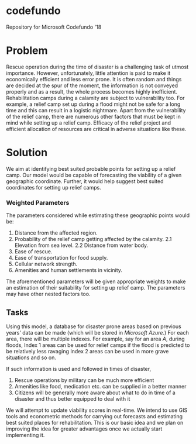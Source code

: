 # codefundo
Repository for Microsoft Codefundo '18

# Problem
Rescue operation during the time of disaster is a challenging task of utmost importance. However, unfortunately, little attention is paid to make it economically efficient and less error prone. It is often random and things are decided at the spur of the moment, the information is not conveyed properly and as a result, the whole process becomes highly inefficient. Rehabilitation camps during a calamity are subject to vulnerability too. For example, a relief camp set up during a flood might not be safe for a long time and this can result in a logistic nightmare. Apart from the vulnerability of the relief camp, there are numerous other factors that must be kept in mind while setting up a relief camp. Efficacy of the relief project and efficient allocation of resources are critical in adverse situations like these. 

# Solution
We aim at identifying best suited probable points for setting up a relief camp. Our model would be capable of forecasting the viability of a given geographic coordinate. Further, it would help suggest best suited coordinates for setting up relief camps. 

### Weighted Parameters
The parameters considered while estimating these geographic points would be:

1. Distance from the affected region.
2. Probability of the relief camp getting affected by the calamity.
	2.1 Elevation from sea level.
	2.2 Distance from water body.
3. Ease of rescue.
4. Ease of transportation for food supply.
5. Cellular network strength.
6. Amenities and human settlements in vicinity.

The aforementioned parameters will be given appropriate weights to make an estimation of their suitability for setting up relief camp. The parameters may have other nested factors too. 

## Tasks
Using this model, a database for disaster prone areas based on previous years' data can be made (which will be stored in *Microsoft Azure*.) 
For each area, there will be multiple indexes. For example, say for an area _A_, during floods,
Index 1 areas can be used for relief camps if the flood is predicted to be relatively less ravaging
Index 2 areas can be used in more grave situations and so on.

If such information is used and followed in times of disaster,

1. Rescue operations by military can be much more efficient
2. Amenities like food, medication etc. can be supplied in a better manner 
3. Citizens will be generally more aware about what to do in time of a disaster and thus better equipped to deal with it

We will attempt to update viability scores in real-time. We intend to use GIS tools and econometric methods for carrying out forecasts and estimating best suited places for rehabilitation. 
This is our basic idea and we plan on improving the idea for greater advantages once we actually start implementing it. 
